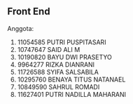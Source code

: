 ## Front End

Anggota:

1. 11054585 PUTRI PUSPITASARI
2. 10747647 SAID ALI M
3. 10190820 BAYU DWI PRASETYO
4. 9964277 RIZKA DIANRANI
5. 11726588 SYIFA SALSABILA
6. 10295760 BENAYA TITUS NATANAEL
7. 10849590 SAHRUL ROMADI
8. 11627401 PUTRI NADILLA MAHARANI
